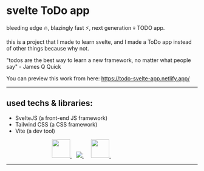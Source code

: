 # svelte ToDo app

bleeding edge :fire:, blazingly fast :zap:, next generation :skull: TODO app.

this is a project that I made to learn svelte, and I made a ToDo app instead of other things because why not.

"todos are the best way to learn a new framework, no matter what people say" - James Q Quick

You can preview this work from here: https://todo-svelte-app.netlify.app/

---

## used techs & libraries:

- SvelteJS (a front-end JS framework)
- Tailwind CSS (a CSS framework)
- Vite (a dev tool)

<dl>
<dd>
<dl>
<dd>
<dl>
<dd>
        <a href="https://svelte.dev/" target="_blank"> <img src="https://img.icons8.com/doodle/344/svetle.png" height="48" width="48"/> </a> &nbsp;&nbsp;
        <a href="http://tailwindcss.com/" target="_blank"> <img src="https://img.icons8.com/color/48/000000/tailwindcss.png"/> </a> &nbsp;&nbsp;&nbsp;&nbsp;
        <a href="https://vitejs.dev/" target="_blank"> <img src="https://camo.githubusercontent.com/61e102d7c605ff91efedb9d7e47c1c4a07cef59d3e1da202fd74f4772122ca4e/68747470733a2f2f766974656a732e6465762f6c6f676f2e737667" height="48" width="48"/> </a> &nbsp;&nbsp;&nbsp;&nbsp;

</dd>
</dl>
</dd>
</dl>
</dd>
</dl>

---
